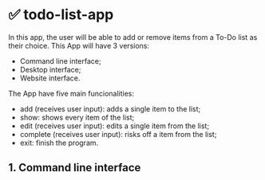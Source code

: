 # ✅ todo-list-app
In this app, the user will be able to add or remove items from a To-Do list as their choice.
This App will have 3 versions:
- Command line interface;
- Desktop interface;
- Website interface.

The App have five main funcionalities:
- add (receives user input): adds a single item to the list;
- show: shows every item of the list;
- edit (receives user input): edits a single item from the list;
- complete (receives user input): risks off a item from the list;
- exit: finish the program.
## 1. Command line interface
